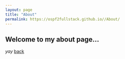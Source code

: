 ```yaml
---
layout: page
title: "About"
permalink: https://ospf2fullstack.github.io//About/
---
```


## Welcome to my about page... 

_yay_
[back](./)
